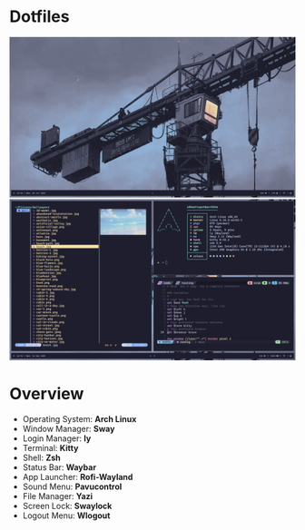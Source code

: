 # Dotfiles

![alt text](/screenshot/20250709_22h06m21s_grim.png)
![alt text](/screenshot/20250924_16h54m33s_grim.png)

# Overview
- Operating System: **Arch Linux**
- Window Manager: **Sway**
- Login Manager: **ly**
- Terminal: **Kitty**
- Shell: **Zsh**
- Status Bar: **Waybar**
- App Launcher: **Rofi-Wayland**
- Sound Menu: **Pavucontrol**
- File Manager: **Yazi**
- Screen Lock: **Swaylock**
- Logout Menu: **Wlogout**
